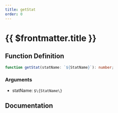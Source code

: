 ```yaml
---
title: getStat
order: 0
---
```


# {{ $frontmatter.title }}

## Function Definition

```ts
function getStat(statName: `${StatName}`): number;
```

### Arguments

* statName: `$\{StatName\}`

## Documentation

<!--@include: ./parts/getStat.md-->
